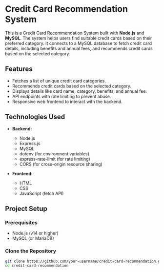 # Credit Card Recommendation System

This is a Credit Card Recommendation System built with **Node.js** and **MySQL**. The system helps users find suitable credit cards based on their preferred category. It connects to a MySQL database to fetch credit card details, including benefits and annual fees, and recommends credit cards based on the selected category.

## Features

- Fetches a list of unique credit card categories.
- Recommends credit cards based on the selected category.
- Displays details like card name, category, benefits, and annual fee.
- API endpoints with rate limiting to prevent abuse.
- Responsive web frontend to interact with the backend.

## Technologies Used

- **Backend:**
  - Node.js
  - Express.js
  - MySQL
  - dotenv (for environment variables)
  - express-rate-limit (for rate limiting)
  - CORS (for cross-origin resource sharing)

- **Frontend:**
  - HTML
  - CSS
  - JavaScript (fetch API)

## Project Setup

### Prerequisites

- Node.js (v14 or higher)
- MySQL (or MariaDB)

### Clone the Repository

```bash
git clone https://github.com/your-username/credit-card-recommendation.git
cd credit-card-recommendation
